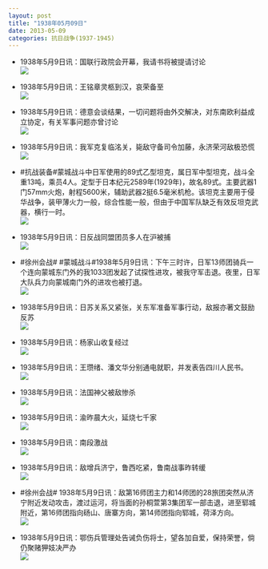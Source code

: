 ```yaml
---
layout: post
title: "1938年05月09日"
date: 2013-05-09
categories: 抗日战争(1937-1945)
---
```


<meta name="referrer" content="no-referrer" />

- 1938年5月9日讯：国联行政院会开幕，我请书将被提请讨论 <br/><img src="https://ww3.sinaimg.cn/large/aca367d8jw1e4iegckpryj20fg0a5taj.jpg" />

- 1938年5月9日讯：王铭章灵柩到汉，哀荣备至 <br/><img src="https://ww1.sinaimg.cn/large/aca367d8jw1e4icq3jehyj20c1195gpx.jpg" />

- 1938年5月9日讯：德意会谈结果，一切问题将由外交解决，对东南欧利益成立协定，有关军事问题亦曾讨论 <br/><img src="https://ww4.sinaimg.cn/large/aca367d8jw1e4iazfl51bj20c10d6t9z.jpg" />

- 1938年5月9日讯：我军克复临洺关，毙敌守备司令加藤，永济荣河敌极恐慌 <br/><img src="https://ww2.sinaimg.cn/large/aca367d8jw1e4i999equjj20c10ipjtj.jpg" />

- #抗战装备#蒙城战斗中日军使用的89式乙型坦克，属日军中型坦克，战斗全重13吨，乘员4人。定型于日本纪元2589年(1929年)，故名89式。主要武器1门57mm火炮，射程5600米，辅助武器2挺6.5毫米机枪。该坦克主要用于侵华战争，装甲薄火力一般，综合性能一般，但由于中国军队缺乏有效反坦克武器，横行一时。 <br/><img src="https://ww1.sinaimg.cn/large/aca367d8jw1e4i6c5rouzj20c10u0acg.jpg" />

- 1938年5月9日讯：日反战同盟团员多人在沪被捕 <br/><img src="https://ww2.sinaimg.cn/large/aca367d8jw1e4i41tb6lyj207x0aa0th.jpg" />

- #徐州会战# #蒙城战斗#1938年5月9日讯：下午三时许，日军13师团骑兵一个连向蒙城东门外的我1033团发起了试探性进攻，被我守军击退。夜里，日军大队兵力向蒙城南门外的进攻也被打退。 <br/><img src="https://ww4.sinaimg.cn/large/aca367d8jw1e4i2gq84sej20l90d70uu.jpg" />

- 1938年5月9日讯：日苏关系又紧张，关东军准备军事行动，敌报亦著文鼓励反苏 <br/><img src="https://ww1.sinaimg.cn/large/aca367d8jw1e4i22ztlzej208k0a1dgl.jpg" />

- 1938年5月9日讯：杨家山收复经过 <br/><img src="https://ww4.sinaimg.cn/large/aca367d8jw1e4hyuk78hyj20c10o4jtc.jpg" />

- 1938年5月9日讯：王瓒绪、潘文华分别通电就职，并发表告四川人民书。 <br/><img src="https://ww2.sinaimg.cn/large/aca367d8jw1e4hx436nf9j20c11bsdka.jpg" />

- 1938年5月9日讯：法国神父被敌惨杀 <br/><img src="https://ww1.sinaimg.cn/large/aca367d8jw1e4hvdnhv6dj20br05c74v.jpg" />

- 1938年5月9日讯：渝昨晨大火，延烧七千家 <br/><img src="https://ww3.sinaimg.cn/large/aca367d8jw1e4htn71rtnj20d90a6abg.jpg" />

- 1938年5月9日讯：南段激战 <br/><img src="https://ww3.sinaimg.cn/large/aca367d8jw1e4hrwsjeoij20c10uw416.jpg" />

- 1938年5月9日讯：敌增兵济宁，鲁西吃紧，鲁南战事昨转缓 <br/><img src="https://ww2.sinaimg.cn/large/aca367d8jw1e4hq6hmlqej20c10u776x.jpg" />

- #徐州会战# 1938年5月9日讯：敌第16师团主力和14师团的28旅团突然从济宁附近发动攻击，渡过运河，将当面的孙桐萱第3集团军一部击退，进至郓城附近，第16师团指向砀山、唐寨方向，第14师团指向郓城，荷泽方向。 <br/><img src="https://ww1.sinaimg.cn/large/aca367d8jw1e4hpy5a3ahj20l90d70uu.jpg" />

- 1938年5月9日讯：鄂伤兵管理处告诫负伤将士，望各加自爱，保持荣誉，倘仍聚赌狎妓决严办 <br/><img src="https://ww3.sinaimg.cn/large/aca367d8jw1e4ho5seobgj208k0a1dgl.jpg" />

